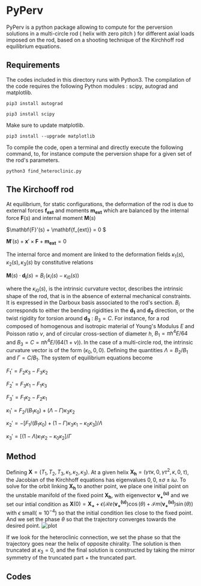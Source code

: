 # PyPerv

PyPerv is a python package allowing to compute for the perversion solutions in a multi-circle rod ( helix with zero pitch ) for different axial loads imposed on the rod, based on a shooting technique of the Kirchhoff rod equilibrium equations. 

## Requirements

The codes included in this directory runs with Python3. The compilation of the code requires the following Python modules : scipy, autograd and matplotlib. 
```
pip3 install autograd
```
```
pip3 install scipy
```
Make sure to update matplotlib. 
```
pip3 install --upgrade matplotlib
```
To compile the code, open a terminal and directly execute the following command, to, for instance compute the perversion shape for a given set of the rod's parameters. 

```
python3 find_heteroclinic.py
```

## The Kirchooff rod

At equilibrium, for static configurations, the deformation of the rod is due to external forces $\mathbf{f_{ext}}$ and moments $\mathbf{m_{ext}}$ which are balanced by the internal force $\mathbf{F}(s)$ and internal moment $\mathbf{M}(s)$

$\mathbf{F}'(s) + \mathbf{f_{ext}} = 0 $

$\mathbf{M}'(s) + \mathbf{x}' \times \mathbf{F} + \mathbf{m_{ext}} = 0$

The internal force and moment are linked to the deformation fields 
$\kappa_1(s),\kappa_2(s),\kappa_3(s)$ by constitutive relations

$\mathbf{M}(s) \cdot \mathbf{d_i}(s) =  B_i \, \left( \kappa_i(s) - \kappa_{i0}(s) \right)$

where the $\kappa_{i0}(s)$, is the intrinsic curvature vector, describes the intrinsic shape of the rod, that is in the absence of external mechanical constraints. It is expressed in the Darboux basis associated to the rod's section. $B_i$ corresponds to either the bending rigidities in the $\mathbf{d_1}$ and $\mathbf{d_2}$ direction, or the twist rigidity for torsion around $\mathbf{d_3}$ : $B_3 = C$. For instance, for a rod composed of homogenous and isotropic material of Young's Modulus $E$ and Poisson ratio $\nu$, and of circular cross-section of diameter $h$, $B_1 = \pi h^4E/64$ and $B_3 = C = \pi h^4E/(64(1+\nu))$. In the case of a multi-circle rod, the intrinsic curvature vector is of the form $(\kappa_0, 0, 0)$. Defining the quantities $\Lambda = B_2/B_1$ and $\Gamma = C/B_1$. The system of equilibrium equations become 



  $F_1' =  F_2 \kappa_3-F_3\kappa_2$
  
  $F_2' =  F_3 \kappa_1-F_1\kappa_3$
  
  $F_3' =  F_1 \kappa_2-F_2\kappa_1$
  
  $\kappa_1' =  F_2/(B_1\kappa_0)+(\Lambda-\Gamma)\kappa_3\kappa_2$
  
  $\kappa_2' =  -\left[F_1/(B_1\kappa_0)+(1-\Gamma)\kappa_3\kappa_1-\kappa_0\kappa_3\right]/\Lambda$
  
  $\kappa_3' = \left[(1-\Lambda)\kappa_1\kappa_2- \kappa_0\kappa_2\right]/\Gamma$


## Method 

Defining $\mathbf{X}= (T_1, T_2, T_3, \kappa_1, \kappa_2, \kappa_3)$. At a given helix $\mathbf{X_h}=  (\gamma\tau\kappa, 0,\gamma\tau^2, \kappa,0, \tau)$, the Jacobian of the Kirchhoff equations has eigenvalues  $0,0, \pm\sigma \pm i \omega$. To solve for the orbit linking $\mathbf{X_h}$ to another point, we place one initial point on the unstable manifold of the fixed point $\mathbf{X_h}$, with eigenvector $\mathbf{v_+^{(u)}}$ and we set our intial condition as 
$\mathbf{X}(0)  = \mathbf{X_+} +\epsilon \left(\mathcal{R}e \left(\mathbf{v_+^{(u)}}\right) \cos(\theta) +  \mathcal{I}m \left(\mathbf{v_+^{(u)}}\right) \sin(\theta)\right)$
with $\epsilon$ small($\approx 10^{-4}$) so that the initial condition lies close to the fixed point. And we set the phase $\theta$ so that the trajectory converges towards the desired point. 
![plot](./directory_1/directory_2/.../directory_n/plot.png)

If we look for the heteroclinic connection, we set the phase so that the trajectory goes near the helix of opposite chirality. The solution is then truncated at $\kappa_3 = 0$, and the final solution is constructed by taking the mirror symmetry of the truncated part + the truncated part. 


## Codes
